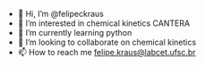 - 👋 Hi, I’m @felipeckraus
- 👀 I’m interested in chemical kinetics CANTERA
- 🌱 I’m currently learning python
- 💞️ I’m looking to collaborate on chemical kinetics
- 📫 How to reach me felipe.kraus@labcet.ufsc.br

<!---
felipeckraus/felipeckraus is a ✨ special ✨ repository because its `README.md` (this file) appears on your GitHub profile.
You can click the Preview link to take a look at your changes.
--->

